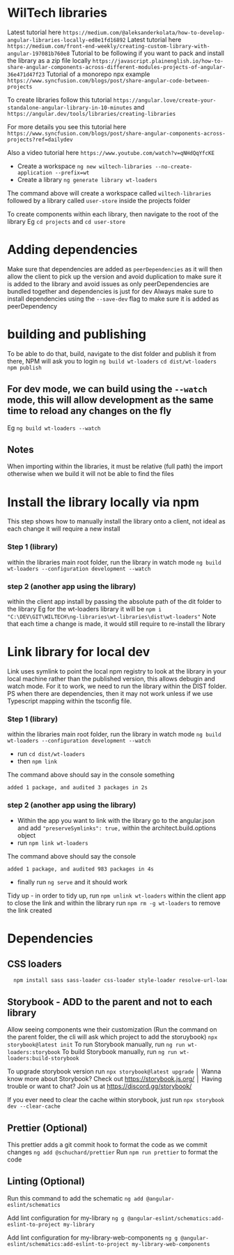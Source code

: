 # WilTech libraries

Latest tutorial here `https://medium.com/@aleksanderkolata/how-to-develop-angular-libraries-locally-ed8e1fd16892`
Latest tutorial here `https://medium.com/front-end-weekly/creating-custom-library-with-angular-197081b760e8`
Tutorial to be following if you want to pack and install the library as a zip file locally `https://javascript.plainenglish.io/how-to-share-angular-components-across-different-modules-projects-of-angular-36e471d47f23`
Tutorial of a monorepo npx example `https://www.syncfusion.com/blogs/post/share-angular-code-between-projects`


To create libraries follow this tutorial
`https://angular.love/create-your-standalone-angular-library-in-10-minutes` and 
`https://angular.dev/tools/libraries/creating-libraries`

For more details you see this tutorial here `https://www.syncfusion.com/blogs/post/share-angular-components-across-projects?ref=dailydev`

Also a video tutorial here `https://www.youtube.com/watch?v=qNHdQqYfcKE`


* Create a workspace `ng new wiltech-libraries --no-create-application --prefix=wt`
* Create a library `ng generate library wt-loaders`

The command above will create a workspace called `wiltech-libraries` followed by a library called `user-store` inside the projects folder

To create components within each library, then navigate to the root of the library Eg `cd projects` and `cd user-store`

# Adding dependencies
Make sure that dependencies are added as `peerDependencies` as it will then allow the client to pick up the version and avoid duplication 
to make sure it is added to the library and avoid issues as only peerDependencies are bundled together and dependencies is just for dev
Always make sure to install dependencies using the `--save-dev` flag to make sure it is added as peerDependency

# building and publishing
To be able to do that, build, navigate to the dist folder and publish it from there, NPM will ask you to login
`ng build wt-loaders`
`cd dist/wt-loaders` 
`npm publish`


## For dev mode, we can build using the `--watch` mode, this will allow development as the same time to reload any changes on the fly 
Eg `ng build wt-loaders --watch`

## Notes
When importing within the libraries, it must be relative (full path) the import otherwise when we build it will not be able to find the files

# Install the library locally via npm
This step shows how to manually install the library onto a client, not ideal as each change it will require a new install

### Step 1 (library)
within the libraries main root folder, run the library in watch mode `ng build wt-loaders --configuration development --watch`

### step 2 (another app using the library)
within the client app install by passing the absolute path of the dit folder to the library Eg for the wt-loaders library it will be
`npm i "C:\DEV\GIT\WILTECH\ng-libraries\wt-libraries\dist\wt-loaders"` Note that each time a change is made, it would still require to re-install the library

# Link library for local dev
Link uses symlink to point the local npm registry to look at the library in your local machine rather than the published version, this allows debugin and watch mode.
For it to work, we need to run the library within the DIST folder.
PS when there are dependencies, then it may not work  unless if we use Typescript mapping within the tsconfig file.

### Step 1 (library)
within the libraries main root folder, run the library in watch mode `ng build wt-loaders --configuration development --watch`
* run `cd dist/wt-loaders`
* then `npm link`

The command above should say in the console something 
```angular2html
added 1 package, and audited 3 packages in 2s
```

### step 2 (another app using the library)
* Within the app you want to link with the library
go to the angular.json and add `"preserveSymlinks": true,` within the architect.build.options object
* run `npm link wt-loaders`

The command above should say the console
```angular2html
added 1 package, and audited 983 packages in 4s
```
* finally run `ng serve` and it should work

Tidy up - in order to tidy up, run `npm unlink wt-loaders` within the client app to close the link
and within the library run `npm rm -g wt-loaders` to remove the link created


# Dependencies
## CSS loaders
```bash
  npm install sass sass-loader css-loader style-loader resolve-url-loader --save-dev
```

## Storybook - ADD to the parent and not to each library
Allow seeing components wne their customization (Run the command on the parent folder, the cli will ask which project to add the storuybook)
`npx storybook@latest init`
To run Storybook manually, run `ng run wt-loaders:storybook`
To build Storybook manually, run `ng run wt-loaders:build-storybook`

To upgrade storybook version run `npx storybook@latest upgrade`
                                                                                 │
   Wanna know more about Storybook? Check out https://storybook.js.org/          │
   Having trouble or want to chat? Join us at https://discord.gg/storybook/

If you ever need to clear the cache within storybook, just run `npx storybook dev --clear-cache`

## Prettier (Optional)
This prettier adds a git commit hook to format the code as we commit changes
`ng add @schuchard/prettier`
Run `npm run prettier` to format the code 

## Linting (Optional)
 Run this command to add the schematic
`ng add @angular-eslint/schematics`

 Add lint configuration for my-library
`ng g @angular-eslint/schematics:add-eslint-to-project my-library`

 Add lint configuration for my-library-web-components
`ng g @angular-eslint/schematics:add-eslint-to-project my-library-web-components`
